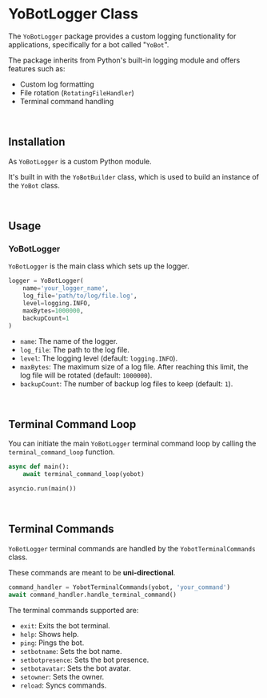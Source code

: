 # YoBotLogger Class

The `YoBotLogger` package provides a custom logging functionality for applications, specifically for a bot called "`YoBot`".

The package inherits from Python's built-in logging module and offers features such as:

- Custom log formatting
- File rotation (`RotatingFileHandler`)
- Terminal command handling

<br>

## Installation

As `YoBotLogger` is a custom Python module.

It's built in with the `YoBotBuilder` class, which is used to build an instance of the `YoBot` class.

<br>

## Usage
### YoBotLogger

`YoBotLogger` is the main class which sets up the logger.

```python
logger = YoBotLogger(
    name='your_logger_name',
    log_file='path/to/log/file.log',
    level=logging.INFO, 
    maxBytes=1000000, 
    backupCount=1
)
```

- `name`: The name of the logger.
- `log_file`: The path to the log file.
- `level`: The logging level (default: `logging.INFO`).
- `maxBytes`: The maximum size of a log file. After reaching this limit, the log file will be rotated (default: `1000000`).
- `backupCount`: The number of backup log files to keep (default: `1`).

<br>

## Terminal Command Loop

You can initiate the main `YoBotLogger` terminal command loop by calling the `terminal_command_loop` function.

```python
async def main():
    await terminal_command_loop(yobot)

asyncio.run(main())
```

<br>

## Terminal Commands

`YoBotLogger` terminal commands are handled by the `YobotTerminalCommands` class. 

These commands are meant to be <b>uni-directional</b>.

```python
command_handler = YobotTerminalCommands(yobot, 'your_command')
await command_handler.handle_terminal_command()
```

The terminal commands supported are:

- `exit`: Exits the bot terminal.
- `help`: Shows help.
- `ping`: Pings the bot.
- `setbotname`: Sets the bot name.
- `setbotpresence`: Sets the bot presence.
- `setbotavatar`: Sets the bot avatar.
- `setowner`: Sets the owner.
- `reload`: Syncs commands.
